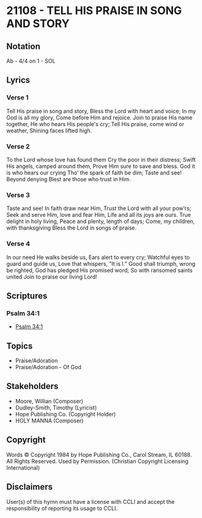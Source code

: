 # 21108 - TELL HIS PRAISE IN SONG AND STORY

## Notation

Ab - 4/4 on 1 - SOL

## Lyrics

### Verse 1

Tell His praise in song and story, Bless the Lord with heart and voice; In my God is all my glory,  Come before Him and rejoice. Join to praise His name together, He who hears His people's cry; Tell His praise, come wind or weather, Shining faces lifted high.


### Verse 2

To the Lord whose love has found them Cry the poor in their distress; Swift His angels, camped around them, Prove Him sure to save and bless. God it is who hears our crying Tho’ the spark of faith be dim; Taste and see! Beyond denying Blest are those who trust in Him.


### Verse 3

Taste and see! In faith draw near Him, Trust the Lord with all your pow’rs; Seek and serve Him, love and fear Him, Life and all its joys are ours. True delight in holy living, Peace and plenty, length of days; Come, my children, with thanksgiving Bless the Lord in songs of praise.


### Verse 4

In our need He walks beside us, Ears alert to every cry; Watchful eyes to guard and guide us, Love that whispers, "It is I." Good shall triumph, wrong be righted, God has pledged His promised word;
So with ransomed saints united Join to praise our living Lord!



## Scriptures

### Psalm 34:1

- [Psalm 34:1](https://www.biblegateway.com/passage/?search=Psalm%2034%3A1)


## Topics

- Praise/Adoration
- Praise/Adoration - Of God

## Stakeholders

- Moore, Willian (Composer)
- Dudley-Smith, Timothy (Lyricist)
- Hope Publishing Co. (Copyright Holder)
- HOLY MANNA (Composer)

## Copyright

Words © Copyright 1984 by Hope Publishing Co., Carol Stream, IL 60188. All Rights Reserved. Used by Permission.
(Christian Copyright Licensing International)

## Disclaimers

User(s) of this hymn must have a license with CCLI and accept the responsibility of reporting its usage to CCLI.

